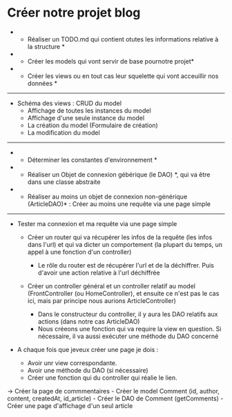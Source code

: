 # Créer notre projet blog 

- * Réaliser un TODO.md qui contient otutes les informations relative à la structure *
- * Créer les models qui vont servir de base pournotre projet*
- * Créer les views ou en tout cas leur squelette qui vont acceuillir nos données *

---

- Schéma des views : CRUD du model 
    - Affichage de toutes les instances du model
    - Affichage d'une seule instance du model
    - La création du model (Formulaire de création)
    - La modification du model

---

- * Déterminer les constantes d'environnement *
- * Réaliser un Objet de connexion gébérique (le DAO) *, qui va être dans une classe abstraite
- * Réaliser au moins un objet de connexion non-générique (ArticleDAO)* : Créer au moins une requête via une page simple

---

- Tester ma connexion et ma requête via une page simple 

    - Créer un router qui va récupérer les infos de la requête (les infos dans l'url) et qui va dicter un comportement (la plupart du temps, un appel à une fonction d'un controller)
        - Le rôle du router est de récupérer l'url et de la déchiffrer. Puis d'avoir une action relative à l'url déchiffrée

    - Créer un controller général et un controller relatif au model (FrontController (ou HomeController), et ensuite ce n'est pas le cas ici, mais par principe nous aurions ArticleController)
        - Dans le constructeur du controller, il y aura les  DAO relatifs aux actions (dans notre cas ArticleDAO)
        - Nous créeons une fonction qui va require la view en question. Si nécessaire, il va aussi exécuter une méthode du DAO concerné

- A chaque fois que jeveux créer une page je dois :
    - Avoir unr view correspondante. 
    - Avoir une méthode du DAO (si nécessaire)
    - Créer une fonction qui du controller qui réalie le lien.
 
-> Créer la page de commmentaires
    - Créer le model Comment (id, author, content, createdAt, id_article)
    - Créer le DAO de Comment (getComments)
    - Créer une page d'affichage d'un seul article